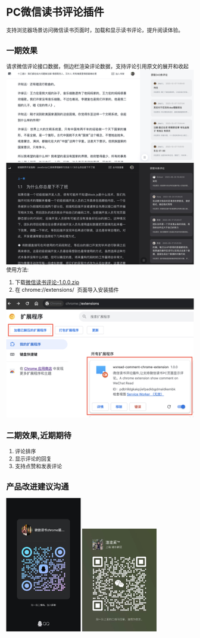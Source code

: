 # PC微信读书评论插件
支持浏览器场景访问微信读书页面时，加载和显示读书评论，提升阅读体验。

## 一期效果
请求微信评论接口数据，侧边栏渲染评论数据，支持评论引用原文的展开和收起
<img src="./src/assets/img/preview-day.jpg">
<img src="./src/assets/img/preview-night.jpg">
使用方法: 
<ol>
    <li>
        下载<a href="https://github.com/my19940202/wx-read-comment-extension/raw/main/微信读书评论-1.0.0.zip">微信读书评论-1.0.0.zip</a>
    </li>
    <li>在&nbsp;chrome://extensions/&nbsp; 页面导入安装插件</li>
</ol>
<img src="./src/assets/img/tutorial.jpg">

## 二期效果,近期期待
1. 评论排序
2. 显示评论的回复
3. 支持点赞和发表评论

## 产品改进建议沟通
<img width="200" src="./src/assets/img/qq-qun.jpg">
<img width="200" src="./src/assets/img/wx-qrcode.jpg">
